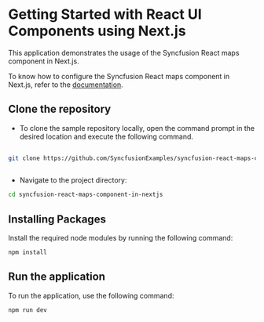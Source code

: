  
# Getting Started with React UI Components using Next.js
 
This application demonstrates the usage of the Syncfusion React maps component in Next.js.
 
To know how to configure the Syncfusion React maps component in Next.js, refer to the [documentation](https://ej2.syncfusion.com/react/documentation/maps/nextjs-getting-started).
 
## Clone the repository
 
* To clone the sample repository locally, open the command prompt in the desired location and execute the following command.
 
```sh
 
git clone https://github.com/SyncfusionExamples/syncfusion-react-maps-component-in-nextjs
 
```
 
* Navigate to the project directory:
 
```sh
cd syncfusion-react-maps-component-in-nextjs
```
 
## Installing Packages
 
Install the required node modules by running the following command:
 
```sh
npm install
```
 
## Run the application
 
To run the application, use the following command:
 
```bash
npm run dev
```